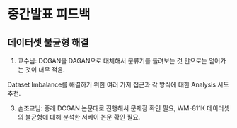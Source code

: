 # 중간발표 피드백

## 데이터셋 불균형 해결

1. 교수님:
DCGAN을 DAGAN으로 대체해서 분류기를 돌려보는 것 만으로는 얻어가는 것이 너무 적음.

Dataset Imbalance를 해결하기 위한 여러 가지 접근과 각 방식에 대한 Analysis 시도 추천.

3. 손조교님:
종래 DCGAN 논문대로 진행해서 문제점 확인 필요, WM-811K 데이터셋의 불균형에 대해 분석한 서베이 논문 확인 필요.
